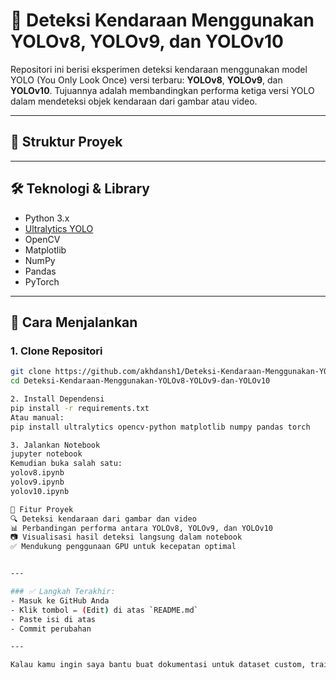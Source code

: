 # 🚗 Deteksi Kendaraan Menggunakan YOLOv8, YOLOv9, dan YOLOv10

Repositori ini berisi eksperimen deteksi kendaraan menggunakan model YOLO (You Only Look Once) versi terbaru: **YOLOv8**, **YOLOv9**, dan **YOLOv10**. Tujuannya adalah membandingkan performa ketiga versi YOLO dalam mendeteksi objek kendaraan dari gambar atau video.

---

## 📁 Struktur Proyek


---

## 🛠 Teknologi & Library

- Python 3.x
- [Ultralytics YOLO](https://github.com/ultralytics/ultralytics)
- OpenCV
- Matplotlib
- NumPy
- Pandas
- PyTorch

---

## 🚀 Cara Menjalankan

### 1. Clone Repositori

```bash
git clone https://github.com/akhdansh1/Deteksi-Kendaraan-Menggunakan-YOLOv8-YOLOv9-dan-YOLOv10.git
cd Deteksi-Kendaraan-Menggunakan-YOLOv8-YOLOv9-dan-YOLOv10

2. Install Dependensi
pip install -r requirements.txt
Atau manual:
pip install ultralytics opencv-python matplotlib numpy pandas torch

3. Jalankan Notebook
jupyter notebook
Kemudian buka salah satu:
yolov8.ipynb
yolov9.ipynb
yolov10.ipynb

🧪 Fitur Proyek
🔍 Deteksi kendaraan dari gambar dan video
📊 Perbandingan performa antara YOLOv8, YOLOv9, dan YOLOv10
📷 Visualisasi hasil deteksi langsung dalam notebook
✅ Mendukung penggunaan GPU untuk kecepatan optimal


---

### ✅ Langkah Terakhir:
- Masuk ke GitHub Anda
- Klik tombol ✏️ (Edit) di atas `README.md`
- Paste isi di atas
- Commit perubahan

---

Kalau kamu ingin saya bantu buat dokumentasi untuk dataset custom, training dari nol, atau menambahkan badge (CI, Python version, dll), tinggal bilang aja.
